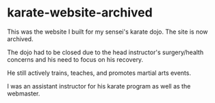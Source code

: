 # karate-website-archived
This was the website I built for my sensei's karate dojo. The site is now archived.

The dojo had to be closed due to the head instructor's surgery/health concerns and his need to focus on his recovery.

He still actively trains, teaches, and promotes martial arts events.

I was an assistant instructor for his karate program as well as the webmaster.
